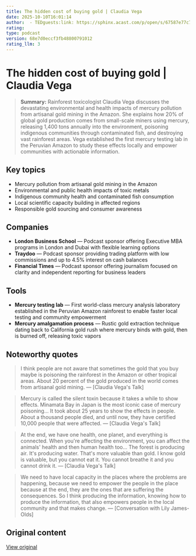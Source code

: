 ```yaml
---
title: The hidden cost of buying gold | Claudia Vega
date: 2025-10-10T16:01:14
author:  - TEDguests:link: https://sphinx.acast.com/p/open/s/67587e77c705e441797aff96/e/68e7d0eccf3fb48800791012/media.mp3
rating:
type: podcast
version: 68e7d0eccf3fb48800791012
rating_llm: 3
---
```


# The hidden cost of buying gold | Claudia Vega

> **Summary:** Rainforest toxicologist Claudia Vega discusses the devastating environmental and health impacts of mercury pollution from artisanal gold mining in the Amazon. She explains how 20% of global gold production comes from small-scale miners using mercury, releasing 1,400 tons annually into the environment, poisoning indigenous communities through contaminated fish, and destroying vast rainforest areas. Vega established the first mercury testing lab in the Peruvian Amazon to study these effects locally and empower communities with actionable information.

## Key topics
- Mercury pollution from artisanal gold mining in the Amazon
- Environmental and public health impacts of toxic metals
- Indigenous community health and contaminated fish consumption
- Local scientific capacity building in affected regions
- Responsible gold sourcing and consumer awareness

## Companies
- **London Business School** — Podcast sponsor offering Executive MBA programs in London and Dubai with flexible learning options
- **Traydoo** — Podcast sponsor providing trading platform with low commissions and up to 4.5% interest on cash balances
- **Financial Times** — Podcast sponsor offering journalism focused on clarity and independent reporting for business leaders

## Tools
- **Mercury testing lab** — First world-class mercury analysis laboratory established in the Peruvian Amazon rainforest to enable faster local testing and community empowerment
- **Mercury amalgamation process** — Rustic gold extraction technique dating back to California gold rush where mercury binds with gold, then is burned off, releasing toxic vapors

## Noteworthy quotes
> I think people are not aware that sometimes the gold that you buy maybe is poisoning the rainforest in the Amazon or other tropical areas. About 20 percent of the gold produced in the world comes from artisanal gold mining.
— [Claudia Vega's Talk]

> Mercury is called the silent toxin because it takes a while to show effects. Minamata Bay in Japan is the most iconic case of mercury poisoning... It took about 25 years to show the effects in people. About a thousand people died, and until now, they have certified 10,000 people that were affected.
— [Claudia Vega's Talk]

> At the end, we have one health, one planet, and everything is connected. When you're affecting the environment, you can affect the animals' health and then human health too... The forest is producing air. It's producing water. That's more valuable than gold. I know gold is valuable, but you cannot eat it. You cannot breathe it and you cannot drink it.
— [Claudia Vega's Talk]

> We need to have local capacity in the places where the problems are happening, because we need to empower the people in the place because at the end, they are the ones that are suffering the consequences. So I think producing the information, knowing how to produce the information, that also empowers people in the local community and that makes change.
— [Conversation with Lily James-Olds]


## Original content
[View original](https://sphinx.acast.com/p/open/s/67587e77c705e441797aff96/e/68e7d0eccf3fb48800791012/media.mp3)